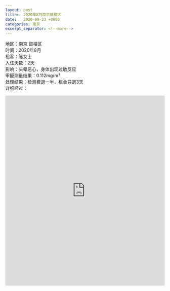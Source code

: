 ```yaml
---
layout: post
title:  2020年8月南京鼓楼区
date:   2020-09-23 +0800
categories: 南京
excerpt_separator: <!--more-->
---
```

<!--more-->
地区：南京 鼓楼区  
时间：2020年8月  
租客：陈女士  
入住天数：2天  
影响：头晕恶心，身体出现过敏反应  
甲醛测量结果：0.112mg/m³   
处理结果：检测费退一半，租金只退3天  
详细经过： 
<iframe width="100%" height="600" src="https://video.h5.weibo.cn/1034:4549885026828305/4549887583063875" frameborder="0" allow="autoplay; encrypted-media" allowfullscreen></iframe> 
